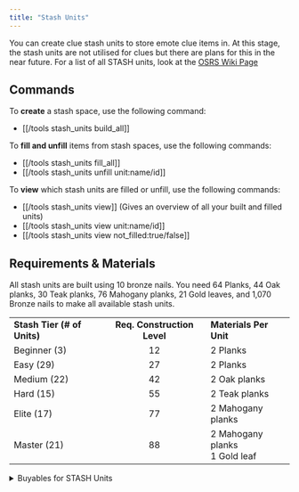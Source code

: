 ```yaml
---
title: "Stash Units"
---
```


You can create clue stash units to store emote clue items in. At this stage, the stash units are not utilised for clues but there are plans for this in the near future. For a list of all STASH units, look at the [OSRS Wiki Page](https://oldschool.runescape.wiki/w/STASH#List_of_STASH_units)

## Commands

To **create** a stash space, use the following command:

- [[/tools stash_units build_all]]

To **fill and unfill** items from stash spaces, use the following commands:

- [[/tools stash_units fill_all]]
- [[/tools stash_units unfill unit\:name/id]]

To **view** which stash units are filled or unfill, use the following commands:

- [[/tools stash_units view]] (Gives an overview of all your built and filled units)
- [[/tools stash_units view unit\:name/id]]
- [[/tools stash_units view not_filled\:true/false]]

## Requirements & Materials

All stash units are built using 10 bronze nails. You need 64 Planks, 44 Oak planks, 30 Teak planks, 76 Mahogany planks, 21 Gold leaves, and 1,070 Bronze nails to make all available stash units.

|                             |                             |                                  |
| --------------------------- | :-------------------------: | -------------------------------- |
| **Stash Tier (# of Units)** | **Req. Construction Level** | **Materials Per Unit**           |
| Beginner (3)                |             12              | 2 Planks                         |
| Easy (29)                   |             27              | 2 Planks                         |
| Medium (22)                 |             42              | 2 Oak planks                     |
| Hard (15)                   |             55              | 2 Teak planks                    |
| Elite (17)                  |             77              | 2 Mahogany planks                |
| Master (21)                 |             88              | 2 Mahogany planks<br>1 Gold leaf |

<details>
<summary>Buyables for STASH Units</summary>
All of the following items need to bought in order to obtain them for stash units.

- Red cape - 100k [[/buy name\:Red cape]]
- Black cape - 100k [[/buy name\:Black cape]]
- Desert shirt - 1m [[/buy name\:Desert Outfit]]
- Green boots - 100k [[/buy name\:Green boots]]
- Green hat - 100k [[/buy name\:Green hat]]
- Green robe top - 100k [[/buy name\:Green robe top]]
- Green robe bottoms - 100k [[/buy name\:Green robe bottoms]]
- Cream robe top - 100k [[/buy name\:Cream robe top]]
- Purple gloves - 100k [[/buy name\:Purple gloves]]
- Pink robe top - 100k [[/buy name\:Pink robe top]]
- Blue robe top - 100k [[/buy name\:Blue robe top]]
- Blue boots - 100k [[/buy name\:Blue boots]]
- Turquoise robe bottoms - 100k [[/buy name\:Turquoise robe bottoms]]
- Team cape - 1k [[/buy name\:Team-1 cape]]
- Bone dagger - 2.5k [[/buy name\:Bone dagger]]
- Bone spear - 1k [[/buy name\:Bone spear]]
- Brown apron - 1k [[/buy name\:Brown apron]]
- White apron - 1k [[/buy name\:White apron]]
- Elemental shield - 2.5m [[/buy name\:Elemental shield]]
- Mind shield - 100k [[/buy name\:Mind shield]]
- Adamant halberd - 100k [[/buy name\:Adamant halberd]]
- Mystic hat - 15k [[/buy name\:Mystic hat]]
- Mystic robe top - 120k [[/buy name\:Mystic robe top]]
- Mystic robe bottom - 80k [[/buy name\:Mystic robe bottom]]
- Mystic gloves - 10k [[/buy name\:Mystic gloves]]
- Rolling pin - 1k [[/buy name\:Rolling pin]]
- Barrows gloves - 1m [[/buy name\:Barrows gloves]]
- Climbing boots - 100k [[/buy name\:Climbing boots]]
- Helm of Neitiznot - 500k [[/buy name\:Helm of neitiznot]]
- Cape of legends - 250k [[/buy name\:Cape of legends]]
- Proselyte hauberk - 500k [[/buy name\:Proselyte outfit]]
- Pirate bandana - 2k [[/buy name\:Pirate bandana (red)]]
- Crystal bow - 900k [[/buy name\:Crystal bow]]
- Shadow sword - 10k [[/buy name\:Shadow sword]]
- Iban's staff - 300k [[/buy name\:Iban's staff]]
- Menaphite purple hat - 5k [[/buy name\:Menaphite purple outfit]]
- Bull roarer - 1k [[/buy name\:Bull roarer]]
</details>
